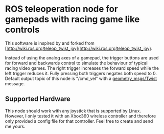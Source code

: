 # ROS teleoperation node for gamepads with racing game like controls

This software is inspired by and forked from [http://wiki.ros.org/teleop_twist_joy](http://wiki.ros.org/teleop_twist_joy).

Instead of using the analog axes of a gamepad, the trigger buttons are used for forward and backwards control to simulate the behaviour of typical racing video games.
The right trigger increases the forward speed while the left trigger reduces it. Fully pressing both triggers negates both speed to 0. Default output topic of this node is "/cmd_vel" with a [geometry_msgs/Twist](http://docs.ros.org/api/geometry_msgs/html/msg/Twist.html) message.

## Supported Hardware

This node should work with any joystick that is supported by Linux. However, I only tested it with an Xbox360 wireless controller and therefore only provided a config file for that controller. Feel free to create and send me yours.

